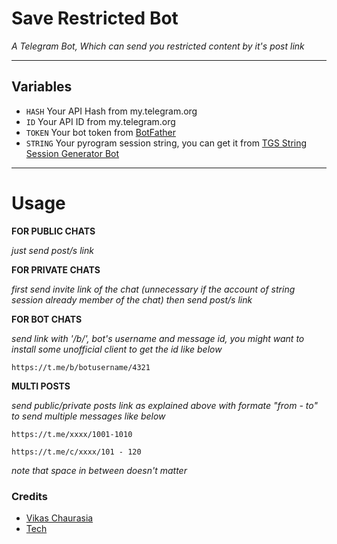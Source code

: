# Save Restricted Bot

_A Telegram Bot, Which can send you restricted content by it's post link_

---

## Variables

- `HASH` Your API Hash from my.telegram.org
- `ID` Your API ID from my.telegram.org
- `TOKEN` Your bot token from [BotFather](https://telegram.me/BotFather)
- `STRING` Your pyrogram session string, you can get it from [TGS String Session Generator Bot](https://telegram.me/Team_Groww_Study2)

---

# Usage

**FOR PUBLIC CHATS**

_just send post/s link_

**FOR PRIVATE CHATS**

_first send invite link of the chat (unnecessary if the account of string session already member of the chat)
then send post/s link_

**FOR BOT CHATS**

_send link with '/b/', bot's username and message id, you might want to install some unofficial client to get the id like below_

```
https://t.me/b/botusername/4321
```

**MULTI POSTS**

_send public/private posts link as explained above with formate "from - to" to send multiple messages like below_

```
https://t.me/xxxx/1001-1010

https://t.me/c/xxxx/101 - 120
```

_note that space in between doesn't matter_

### Credits

- [Vikas Chaurasia](https://github.com/itsmevikas1009)
- [Tech](https://telegram.dog/Kingvj01)
